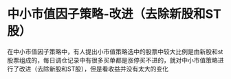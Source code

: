 # 中小市值因子策略-改进（去除新股和ST股）

在中小市值因子策略中，有人提出小市值策略选中的股票中较大比例是由新股和st股票组成的，每日调仓记录中有很多买单都是涨停买不进的，就对中小市值策略进行了改进（去除新股和ST股），但是看收益并没有太大的变化